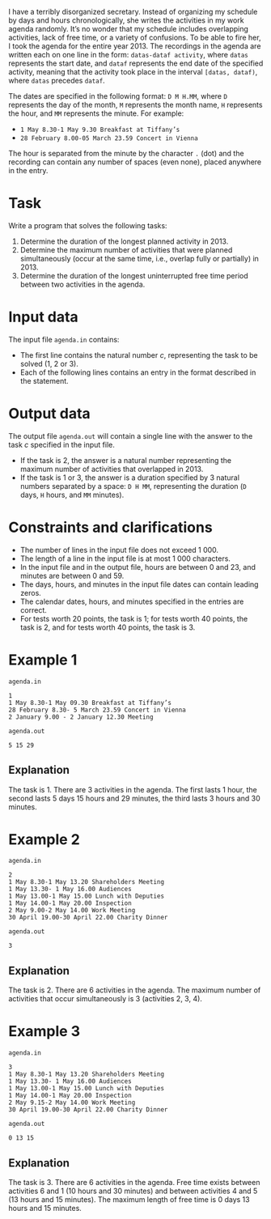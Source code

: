 I have a terribly disorganized secretary. Instead of organizing my schedule by days and hours chronologically, she writes the activities in my work agenda randomly. It’s no wonder that my schedule includes overlapping activities, lack of free time, or a variety of confusions. To be able to fire her, I took the agenda for the entire year $2013$. The recordings in the agenda are written each on one line in the form: `datas-dataf activity`, where `datas` represents the start date, and `dataf` represents the end date of the specified activity, meaning that the activity took place in the interval `[datas, dataf)`, where `datas` precedes `dataf`. 

The dates are specified in the following format: `D M H.MM`, where `D` represents the day of the month, `M` represents the month name, `H` represents the hour, and `MM` represents the minute. For example:
* `1 May 8.30-1 May 9.30 Breakfast at Tiffany’s`
* `28 February 8.00-05 March 23.59 Concert in Vienna`

The hour is separated from the minute by the character `.` (dot) and the recording can contain any number of spaces (even none), placed anywhere in the entry.

# Task

Write a program that solves the following tasks:

1. Determine the duration of the longest planned activity in $2013$.
2. Determine the maximum number of activities that were planned simultaneously (occur at the same time, i.e., overlap fully or partially) in $2013$.
3. Determine the duration of the longest uninterrupted free time period between two activities in the agenda.

# Input data

The input file `agenda.in` contains:
* The first line contains the natural number $c$, representing the task to be solved ($1$, $2$ or $3$).
* Each of the following lines contains an entry in the format described in the statement.

# Output data

The output file `agenda.out` will contain a single line with the answer to the task $c$ specified in the input file. 
* If the task is $2$, the answer is a natural number representing the maximum number of activities that overlapped in $2013$.
* If the task is $1$ or $3$, the answer is a duration specified by 3 natural numbers separated by a space: `D H MM`, representing the duration (`D` days, `H` hours, and `MM` minutes).

# Constraints and clarifications

* The number of lines in the input file does not exceed $1 \ 000$.
* The length of a line in the input file is at most $1 \ 000$ characters.
* In the input file and in the output file, hours are between $0$ and $23$, and minutes are between $0$ and $59$.
* The days, hours, and minutes in the input file dates can contain leading zeros.
* The calendar dates, hours, and minutes specified in the entries are correct.
* For tests worth $20$ points, the task is $1$; for tests worth $40$ points, the task is $2$, and for tests worth $40$ points, the task is $3$.

# Example 1

`agenda.in`
```
1
1 May 8.30-1 May 09.30 Breakfast at Tiffany’s
28 February 8.30- 5 March 23.59 Concert in Vienna
2 January 9.00 - 2 January 12.30 Meeting
```

`agenda.out`
```
5 15 29
```

## Explanation

The task is $1$. There are $3$ activities in the agenda. The first lasts $1$ hour, the second lasts $5$ days $15$ hours and $29$ minutes, the third lasts $3$ hours and $30$ minutes.

# Example 2

`agenda.in`
```
2
1 May 8.30-1 May 13.20 Shareholders Meeting
1 May 13.30- 1 May 16.00 Audiences
1 May 13.00-1 May 15.00 Lunch with Deputies
1 May 14.00-1 May 20.00 Inspection
2 May 9.00-2 May 14.00 Work Meeting
30 April 19.00-30 April 22.00 Charity Dinner
```

`agenda.out`
```
3
```

## Explanation

The task is $2$. There are $6$ activities in the agenda. The maximum number of activities that occur simultaneously is $3$ (activities $2$, $3$, $4$).

# Example 3

`agenda.in`
```
3
1 May 8.30-1 May 13.20 Shareholders Meeting
1 May 13.30- 1 May 16.00 Audiences
1 May 13.00-1 May 15.00 Lunch with Deputies
1 May 14.00-1 May 20.00 Inspection
2 May 9.15-2 May 14.00 Work Meeting
30 April 19.00-30 April 22.00 Charity Dinner
```

`agenda.out`
```
0 13 15
```

## Explanation

The task is $3$. There are $6$ activities in the agenda. Free time exists between activities $6$ and $1$ ($10$ hours and $30$ minutes) and between activities $4$ and $5$ ($13$ hours and $15$ minutes). The maximum length of free time is $0$ days $13$ hours and $15$ minutes.